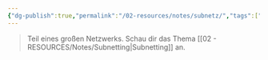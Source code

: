 ```yaml
---
{"dg-publish":true,"permalink":"/02-resources/notes/subnetz/","tags":["netzwerk/subnetting"],"noteIcon":"","updated":"2025-07-12T13:31:41.317+02:00"}
---
```


>Teil eines großen Netzwerks. Schau dir das Thema [[02 - RESOURCES/Notes/Subnetting\|Subnetting]] an.